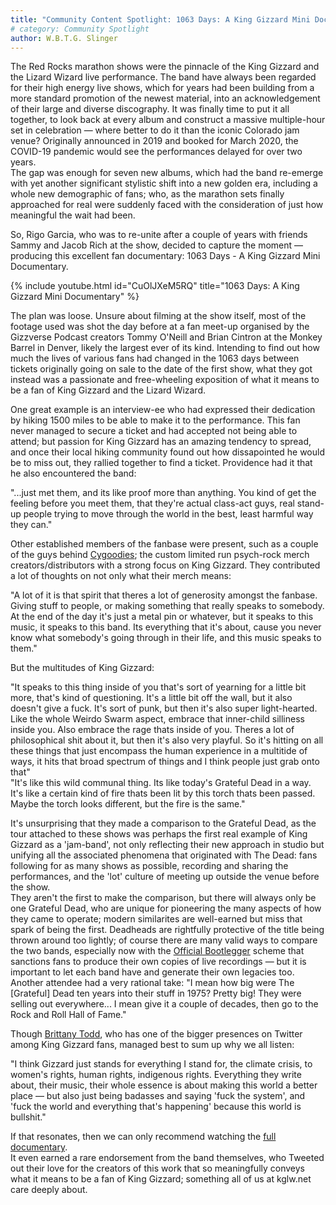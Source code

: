 ```yaml
---
title: "Community Content Spotlight: 1063 Days: A King Gizzard Mini Documentary"
# category: Community Spotlight
author: W.B.T.G. Slinger
---
```


The Red Rocks marathon shows were the pinnacle of the King Gizzard and the Lizard Wizard live performance. The band have always been regarded for their high energy live shows, which for years had been building from a more standard promotion of the newest material, into an acknowledgement of their large and diverse discography. It was finally time to put it all together, to look back at every album and construct a massive multiple-hour set in celebration — where better to do it than the iconic Colorado jam venue? Originally announced in 2019 and booked for March 2020, the COVID-19 pandemic would see the performances delayed for over two years. <!--snippet-->  
The gap was enough for seven new albums, which had the band re-emerge with yet another significant stylistic shift into a new golden era, including a whole new demographic of fans; who, as the marathon sets finally approached for real were suddenly faced with the consideration of just how meaningful the wait had been.

So, Rigo Garcia, who was to re-unite after a couple of years with friends Sammy and Jacob Rich at the show, decided to capture the moment — producing this excellent fan documentary: 1063 Days - A King Gizzard Mini Documentary.

{% include youtube.html id="CuOlJXeM5RQ" title="1063 Days: A King Gizzard Mini Documentary" %}

The plan was loose. Unsure about filming at the show itself, most of the footage used was shot the day before at a fan meet-up organised by the Gizzverse Podcast creators Tommy O'Neill and Brian Cintron at the Monkey Barrel in Denver, likely the largest ever of its kind. Intending to find out how much the lives of various fans had changed in the 1063 days between tickets originally going on sale to the date of the first show, what they got instead was a passionate and free-wheeling exposition of what it means to be a fan of King Gizzard and the Lizard Wizard.

One great example is an interview-ee who had expressed their dedication by hiking 1500 miles to be able to make it to the performance. This fan never managed to secure a ticket and had accepted not being able to attend; but passion for King Gizzard has an amazing tendency to spread, and once their local hiking community found out how dissapointed he would be to miss out, they rallied together to find a ticket. Providence had it that he also encountered the band:

"...just met them, and its like proof more than anything. You kind of get the feeling before you meet them, that they're actual class-act guys, real stand-up people trying to move through the world in the best, least harmful way they can."

Other established members of the fanbase were present, such as a couple of the guys behind [Cygoodies](https://www.instagram.com/cygoodies/); the custom limited run psych-rock merch creators/distributors with a strong focus on King Gizzard. They contributed a lot of thoughts on not only what their merch means:

"A lot of it is that spirit that theres a lot of generosity amongst the fanbase. Giving stuff to people, or making something that really speaks to somebody. At the end of the day it's just a metal pin or whatever, but it speaks to this music, it speaks to this band. Its everything that it's about, cause you never know what somebody's going through in their life, and this music speaks to them."

But the multitudes of King Gizzard:

"It speaks to this thing inside of you that's sort of yearning for a little bit more, that's kind of questioning. It's a little bit off the wall, but it also doesn't give a fuck. It's sort of punk, but then it's also super light-hearted. Like the whole Weirdo Swarm aspect, embrace that inner-child silliness inside you. Also embrace the rage thats inside of you. Theres a lot of philosophical shit about it, but then it's also very playful. So it's hitting on all these things that just encompass the human experience in a multitide of ways, it hits that broad spectrum of things and I think people just grab onto that"  
"It's like this wild communal thing. Its like today's Grateful Dead in a way. It's like a certain kind of fire thats been lit by this torch thats been passed. Maybe the torch looks different, but the fire is the same."

It's unsurprising that they made a comparison to the Grateful Dead, as the tour attached to these shows was perhaps the first real example of King Gizzard as a 'jam-band', not only reflecting their new approach in studio but unifying all the associated phenomena that originated with The Dead: fans following for as many shows as possible, recording and sharing the performances, and the 'lot' culture of meeting up outside the venue before the show.  
They aren't the first to make the comparison, but there will always only be one Grateful Dead, who are unique for pioneering the many aspects of how they came to operate; modern similarites are well-earned but miss that spark of being the first. Deadheads are rightfully protective of the title being thrown around too lightly; of course there are many valid ways to compare the two bands, especially now with the [Official Bootlegger](https://kinggizzardandthelizardwizard.com/bootlegger) scheme that sanctions fans to produce their own copies of live recordings — but it is important to let each band have and generate their own legacies too.  
Another attendee had a very rational take:
"I mean how big were The [Grateful] Dead ten years into their stuff in 1975? Pretty big! They were selling out everywhere... I mean give it a couple of decades, then go to the Rock and Roll Hall of Fame."

Though [Brittany Todd](https://twitter.com/BrittanyTodd), who has one of the bigger presences on Twitter among King Gizzard fans, managed best to sum up why we all listen:

"I think Gizzard just stands for everything I stand for, the climate crisis, to women's rights, human rights, indigenous rights. Everything they write about, their music, their whole essence is about making this world a better place — but also just being badasses and saying 'fuck the system', and 'fuck the world and everything that's happening' because this world is bullshit."

If that resonates, then we can only recommend watching the [full documentary](https://www.youtube.com/watch?v=CuOlJXeM5RQ
).  
It even earned a rare endorsement from the band themselves, who Tweeted out their love for the creators of this work that so meaningfully conveys what it means to be a fan of King Gizzard; something all of us at kglw.net care deeply about.
